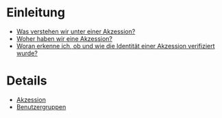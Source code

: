 <!-- TITLE: Nick Lab -->
<!-- SUBTITLE: Verwaltung einer botanischen Sammlung und Integration wissenschaftlicher Daten  -->

# Einleitung
* [Was verstehen wir unter einer Akzession?](/nick-lab/akzession)
* [Woher haben wir eine Akzession?](/nick-lab/quellen)
* [Woran erkenne ich, ob und wie die Identität einer Akzession verifiziert wurde?](/nick-lab/identity-verification)
# Details
* [Akzession](/nick-lab/accession)
* [Benutzergruppen](/nick-lab/user-roles)
